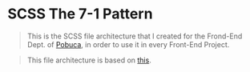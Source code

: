 # SCSS The 7-1 Pattern

> This is the SCSS file architecture that I created for the Frond-End Dept. of [Pobuca](https://pobuca.com), in order to use it in every Front-End Project.

> This file architecture is based on [this](https://sass-guidelin.es/#architecture).
